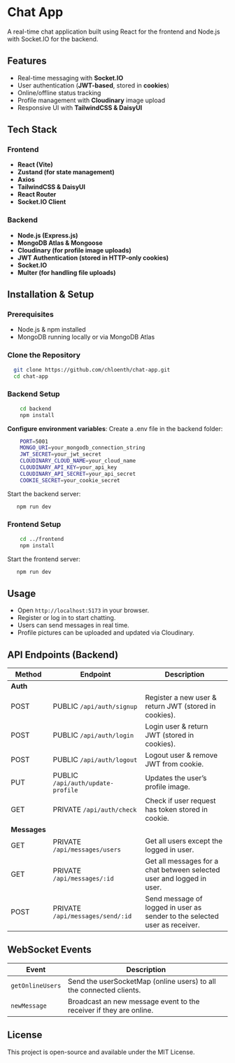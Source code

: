 # Chat App

A real-time chat application built using React for the frontend and Node.js with Socket.IO for the backend.

## Features

- Real-time messaging with **Socket.IO**
- User authentication (**JWT-based**, stored in **cookies**)
- Online/offline status tracking
- Profile management with **Cloudinary** image upload
- Responsive UI with **TailwindCSS & DaisyUI**

## Tech Stack

### Frontend

- **React (Vite)**
- **Zustand (for state management)**
- **Axios**
- **TailwindCSS & DaisyUI**
- **React Router**
- **Socket.IO Client**

### Backend

- **Node.js (Express.js)**
- **MongoDB Atlas & Mongoose**
- **Cloudinary (for profile image uploads)**
- **JWT Authentication (stored in HTTP-only cookies)**
- **Socket.IO**
- **Multer (for handling file uploads)**

## Installation & Setup

### Prerequisites

- Node.js & npm installed
- MongoDB running locally or via MongoDB Atlas

### Clone the Repository

```sh
  git clone https://github.com/chloenth/chat-app.git
  cd chat-app
```

### Backend Setup

```sh
    cd backend
    npm install
```

**Configure environment variables**:
Create a .env file in the backend folder:

```sh
    PORT=5001
    MONGO_URI=your_mongodb_connection_string
    JWT_SECRET=your_jwt_secret
    CLOUDINARY_CLOUD_NAME=your_cloud_name
    CLOUDINARY_API_KEY=your_api_key
    CLOUDINARY_API_SECRET=your_api_secret
    COOKIE_SECRET=your_cookie_secret
```

Start the backend server:

```sh
   npm run dev
```

### Frontend Setup

```sh
    cd ../frontend
    npm install
```

Start the frontend server:

```sh
   npm run dev
```

## Usage

- Open `http://localhost:5173` in your browser.
- Register or log in to start chatting.
- Users can send messages in real time.
- Profile pictures can be uploaded and updated via Cloudinary.

## API Endpoints (Backend)

| **Method**   | **Endpoint**                      | **Description**                                                            |
| ------------ | --------------------------------- | -------------------------------------------------------------------------- |
| **Auth**     |                                   |                                                                            |
| POST         | PUBLIC `/api/auth/signup`         | Register a new user & return JWT (stored in cookies).                      |
| POST         | PUBLIC `/api/auth/login`          | Login user & return JWT (stored in cookies).                               |
| POST         | PUBLIC `/api/auth/logout`         | Logout user & remove JWT from cookie.                                      |
| PUT          | PUBLIC `/api/auth/update-profile` | Updates the user’s profile image.                                          |
| GET          | PRIVATE `/api/auth/check`         | Check if user request has token stored in cookie.                          |
| **Messages** |                                   |                                                                            |
| GET          | PRIVATE `/api/messages/users`     | Get all users except the logged in user.                                   |
| GET          | PRIVATE `/api/messages/:id`       | Get all messages for a chat between selected user and logged in user.      |
| POST         | PRIVATE `/api/messages/send/:id`  | Send message of logged in user as sender to the selected user as receiver. |

## WebSocket Events

| **Event**        | **Description**                                                     |
| ---------------- | ------------------------------------------------------------------- |
| `getOnlineUsers` | Send the userSocketMap (online users) to all the connected clients. |
| `newMessage`     | Broadcast an new message event to the receiver if they are online.  |

## License

This project is open-source and available under the MIT License.
